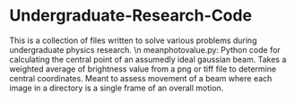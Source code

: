 # Undergraduate-Research-Code
This is a collection of files written to solve various problems during undergraduate physics research. \n
meanphotovalue.py: Python code for calculating the central point of an assumedly ideal gaussian beam. Takes a weighted average of brightness value from a png or tiff file to determine central coordinates. Meant to assess movement of a beam where each image in a directory is a single frame of an overall motion.
